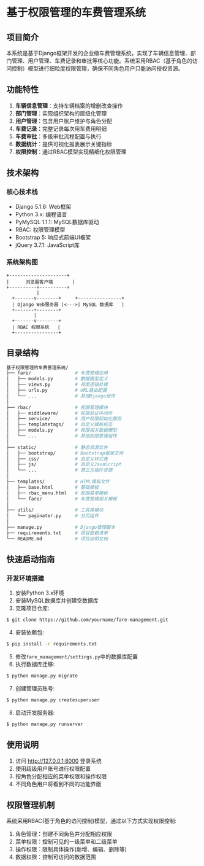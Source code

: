 # 基于权限管理的车费管理系统

## 项目简介
本系统是基于Django框架开发的企业级车费管理系统，实现了车辆信息管理、部门管理、用户管理、车费记录和审批等核心功能。系统采用RBAC（基于角色的访问控制）模型进行细粒度权限管理，确保不同角色用户只能访问授权资源。

## 功能特性
1. **车辆信息管理**：支持车辆档案的增删改查操作
2. **部门管理**：实现组织架构的层级化管理
3. **用户管理**：包含用户账户维护与角色分配
4. **车费记录**：完整记录每次用车费用明细
5. **车费审批**：多级审批流程配置与执行
6. **数据统计**：提供可视化报表展示关键指标
7. **权限控制**：通过RBAC模型实现精细化权限管理

## 技术架构
### 核心技术栈
- Django 5.1.6: Web框架
- Python 3.x: 编程语言
- PyMySQL 1.1.1: MySQL数据库驱动
- RBAC: 权限管理模型
- Bootstrap 5: 响应式前端UI框架
- jQuery 3.7.1: JavaScript库

### 系统架构图
```
+---------------------+
|      浏览器客户端       |
+----------+----------+
           |
  +-------v--------+     +----------------+
  | Django Web服务器 |<--->| MySQL 数据库   |
  +-------+--------+
          |
  +-------v--------+
  | RBAC 权限系统   |
  +----------------+
```

## 目录结构
```bash
基于权限管理的车费管理系统/
├── fare/                # 车费管理应用
│   ├── models.py        # 数据模型定义
│   ├── views.py         # 视图逻辑处理
│   ├── urls.py          # URL路由配置
│   └── ...              # 其他Django组件
│
├── rbac/                # 权限管理模块
│   ├── middleware/      # 权限验证中间件
│   ├── service/         # 用户权限初始化服务
│   ├── templatetags/    # 自定义模板标签
│   ├── models.py        # 权限相关数据模型
│   └── ...              # 其他权限管理组件
│
├── static/              # 静态资源文件
│   ├── bootstrap/       # Bootstrap框架文件
│   ├── css/             # 自定义样式表
│   ├── js/              # 自定义JavaScript
│   └── ...              # 第三方插件资源
│
├── templates/           # HTML模板文件
│   ├── base.html        # 基础模板
│   ├── rbac_menu.html   # 权限菜单模板
│   └── fare/            # 车费管理相关模板
│
├── utils/               # 工具类模块
│   └── paginater.py     # 分页组件
│
├── manage.py            # Django管理脚本
├── requirements.txt     # 项目依赖清单
└── README.md            # 项目说明文档
```

## 快速启动指南
### 开发环境搭建
1. 安装Python 3.x环境
2. 安装MySQL数据库并创建空数据库
3. 克隆项目仓库:
```bash
$ git clone https://github.com/yourname/fare-management.git
```
4. 安装依赖包:
```bash
$ pip install -r requirements.txt
```
5. 修改`fare_management/settings.py`中的数据库配置
6. 执行数据库迁移:
```bash
$ python manage.py migrate
```
7. 创建管理员账号:
```bash
$ python manage.py createsuperuser
```
8. 启动开发服务器:
```bash
$ python manage.py runserver
```

## 使用说明
1. 访问 http://127.0.0.1:8000 登录系统
2. 使用超级用户账号进行权限配置
3. 按角色分配相应的菜单权限和操作权限
4. 不同角色用户将看到不同的功能界面

## 权限管理机制
系统采用RBAC(基于角色的访问控制)模型，通过以下方式实现权限控制:
1. 角色管理：创建不同角色并分配相应权限
2. 菜单权限：控制可见的一级菜单和二级菜单
3. 操作权限：限制具体操作(新增、编辑、删除等)
4. 数据权限：控制可访问的数据范围

